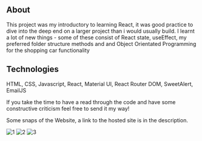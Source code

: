 About 
---
This project was my introductory to learning React, it was good practice to dive into the deep end on a larger project than i would usually build. I learnt a lot of new things - some of these consist of React state, useEffect, my preferred folder structure methods and and Object Orientated Programming for the shopping car functionality


Technologies 
---
HTML, CSS, Javascript, React, Material UI, React Router DOM, SweetAlert, EmailJS



If you take the time to have a read through the code and have some constructive criticism feel free to send it my way!

Some snaps of the Website, a link to the hosted site is in the description.


![1](https://user-images.githubusercontent.com/73814371/164579209-e8fddaaa-fc20-4bb0-a21d-f60b372e2882.PNG)
![2](https://user-images.githubusercontent.com/73814371/164579217-7d9e3490-d015-4b7c-847f-2ceed1d2605a.PNG)
![3](https://user-images.githubusercontent.com/73814371/164579219-893ef3a9-3c45-40d9-96e8-9a06162c651c.PNG)
